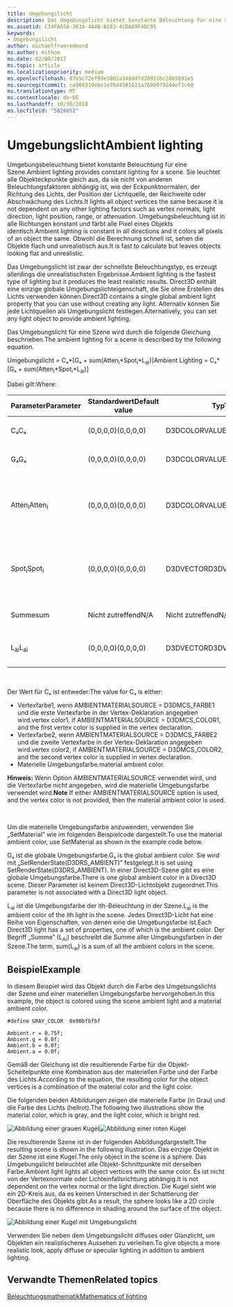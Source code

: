 ```yaml
---
title: Umgebungslicht
description: Das Umgebungslicht bietet konstante Beleuchtung für eine Szene.
ms.assetid: C34FA65A-3634-4A4B-B183-4CDA89F4DC95
keywords:
- Umgebungslicht
author: michaelfromredmond
ms.author: mithom
ms.date: 02/08/2017
ms.topic: article
ms.localizationpriority: medium
ms.openlocfilehash: 87b5c72ef99e3802a348ddfd28951bc2865891e5
ms.sourcegitcommit: ca96031debe1e76d4501621a7680079244ef1c60
ms.translationtype: MT
ms.contentlocale: de-DE
ms.lasthandoff: 10/30/2018
ms.locfileid: "5826052"
---
```

# <a name="ambient-lighting"></a><span data-ttu-id="b1957-104">Umgebungslicht</span><span class="sxs-lookup"><span data-stu-id="b1957-104">Ambient lighting</span></span>


<span data-ttu-id="b1957-105">Umgebungsbeleuchtung bietet konstante Beleuchtung für eine Szene.</span><span class="sxs-lookup"><span data-stu-id="b1957-105">Ambient lighting provides constant lighting for a scene.</span></span> <span data-ttu-id="b1957-106">Sie leuchtet alle Objekteckpunkte gleich aus, da sie nicht von anderen Beleuchtungsfaktoren abhängig ist, wie der Eckpunktnormalen, der Richtung des Lichts, der Position der Lichtquelle, der Reichweite oder Abschwächung des Lichts.</span><span class="sxs-lookup"><span data-stu-id="b1957-106">It lights all object vertices the same because it is not dependent on any other lighting factors such as vertex normals, light direction, light position, range, or attenuation.</span></span> <span data-ttu-id="b1957-107">Umgebungsbeleuchtung ist in alle Richtungen konstant und färbt alle Pixel eines Objekts identisch.</span><span class="sxs-lookup"><span data-stu-id="b1957-107">Ambient lighting is constant in all directions and it colors all pixels of an object the same.</span></span> <span data-ttu-id="b1957-108">Obwohl die Berechnung schnell ist, sehen die Objekte flach und unrealistisch aus.</span><span class="sxs-lookup"><span data-stu-id="b1957-108">It is fast to calculate but leaves objects looking flat and unrealistic.</span></span>

<span data-ttu-id="b1957-109">Das Umgebungslicht ist zwar der schnellste Beleuchtungstyp, es erzeugt allerdings die unrealistischsten Ergebnisse.</span><span class="sxs-lookup"><span data-stu-id="b1957-109">Ambient lighting is the fastest type of lighting but it produces the least realistic results.</span></span> <span data-ttu-id="b1957-110">Direct3D enthält eine einzige globale Umgebungslichteigenschaft, die Sie ohne Erstellen des Lichts verwenden können.</span><span class="sxs-lookup"><span data-stu-id="b1957-110">Direct3D contains a single global ambient light property that you can use without creating any light.</span></span> <span data-ttu-id="b1957-111">Alternativ können Sie jede Lichtquellen als Umgebungslicht festlegen.</span><span class="sxs-lookup"><span data-stu-id="b1957-111">Alternatively, you can set any light object to provide ambient lighting.</span></span>

<span data-ttu-id="b1957-112">Das Umgebungslicht für eine Szene wird durch die folgende Gleichung beschrieben.</span><span class="sxs-lookup"><span data-stu-id="b1957-112">The ambient lighting for a scene is described by the following equation.</span></span>

<span data-ttu-id="b1957-113">Umgebungslicht = Cₐ\*\[Gₐ + sum(Atten<sub>i</sub>\*Spot<sub>i</sub>\*L<sub>ai</sub>)\]</span><span class="sxs-lookup"><span data-stu-id="b1957-113">Ambient Lighting = Cₐ\*\[Gₐ + sum(Atten<sub>i</sub>\*Spot<sub>i</sub>\*L<sub>ai</sub>)\]</span></span>

<span data-ttu-id="b1957-114">Dabei gilt:</span><span class="sxs-lookup"><span data-stu-id="b1957-114">Where:</span></span>

| <span data-ttu-id="b1957-115">Parameter</span><span class="sxs-lookup"><span data-stu-id="b1957-115">Parameter</span></span>         | <span data-ttu-id="b1957-116">Standardwert</span><span class="sxs-lookup"><span data-stu-id="b1957-116">Default value</span></span> | <span data-ttu-id="b1957-117">Typ</span><span class="sxs-lookup"><span data-stu-id="b1957-117">Type</span></span>          | <span data-ttu-id="b1957-118">Beschreibung</span><span class="sxs-lookup"><span data-stu-id="b1957-118">Description</span></span>                                                                                                       |
|-------------------|---------------|---------------|-------------------------------------------------------------------------------------------------------------------|
| <span data-ttu-id="b1957-119">Cₐ</span><span class="sxs-lookup"><span data-stu-id="b1957-119">Cₐ</span></span>                | <span data-ttu-id="b1957-120">(0,0,0,0)</span><span class="sxs-lookup"><span data-stu-id="b1957-120">(0,0,0,0)</span></span>     | <span data-ttu-id="b1957-121">D3DCOLORVALUE</span><span class="sxs-lookup"><span data-stu-id="b1957-121">D3DCOLORVALUE</span></span> | <span data-ttu-id="b1957-122">Materielle Umgebungsfarbe</span><span class="sxs-lookup"><span data-stu-id="b1957-122">Material ambient color</span></span>                                                                                            |
| <span data-ttu-id="b1957-123">Gₐ</span><span class="sxs-lookup"><span data-stu-id="b1957-123">Gₐ</span></span>                | <span data-ttu-id="b1957-124">(0,0,0,0)</span><span class="sxs-lookup"><span data-stu-id="b1957-124">(0,0,0,0)</span></span>     | <span data-ttu-id="b1957-125">D3DCOLORVALUE</span><span class="sxs-lookup"><span data-stu-id="b1957-125">D3DCOLORVALUE</span></span> | <span data-ttu-id="b1957-126">Globale Umgebungsfarbe</span><span class="sxs-lookup"><span data-stu-id="b1957-126">Global ambient color</span></span>                                                                                              |
| <span data-ttu-id="b1957-127">Atten<sub>i</sub></span><span class="sxs-lookup"><span data-stu-id="b1957-127">Atten<sub>i</sub></span></span> | <span data-ttu-id="b1957-128">(0,0,0,0)</span><span class="sxs-lookup"><span data-stu-id="b1957-128">(0,0,0,0)</span></span>     | <span data-ttu-id="b1957-129">D3DCOLORVALUE</span><span class="sxs-lookup"><span data-stu-id="b1957-129">D3DCOLORVALUE</span></span> | <span data-ttu-id="b1957-130">Dämpfung der ith-Beleuchtung.</span><span class="sxs-lookup"><span data-stu-id="b1957-130">Light attenuation of the ith light.</span></span> <span data-ttu-id="b1957-131">Unter [Dämpfungs- und Spotlight-Faktor](attenuation-and-spotlight-factor.md).</span><span class="sxs-lookup"><span data-stu-id="b1957-131">See [Attenuation and spotlight factor](attenuation-and-spotlight-factor.md).</span></span> |
| <span data-ttu-id="b1957-132">Spot<sub>i</sub></span><span class="sxs-lookup"><span data-stu-id="b1957-132">Spot<sub>i</sub></span></span>  | <span data-ttu-id="b1957-133">(0,0,0,0)</span><span class="sxs-lookup"><span data-stu-id="b1957-133">(0,0,0,0)</span></span>     | <span data-ttu-id="b1957-134">D3DVECTOR</span><span class="sxs-lookup"><span data-stu-id="b1957-134">D3DVECTOR</span></span>     | <span data-ttu-id="b1957-135">Spotlight-Faktor der ith-Beleuchtung.</span><span class="sxs-lookup"><span data-stu-id="b1957-135">Spotlight factor of the ith light.</span></span> <span data-ttu-id="b1957-136">Unter [Dämpfungs- und Spotlight-Faktor](attenuation-and-spotlight-factor.md).</span><span class="sxs-lookup"><span data-stu-id="b1957-136">See [Attenuation and spotlight factor](attenuation-and-spotlight-factor.md).</span></span>  |
| <span data-ttu-id="b1957-137">Summe</span><span class="sxs-lookup"><span data-stu-id="b1957-137">sum</span></span>               | <span data-ttu-id="b1957-138">Nicht zutreffend</span><span class="sxs-lookup"><span data-stu-id="b1957-138">N/A</span></span>           | <span data-ttu-id="b1957-139">Nicht zutreffend</span><span class="sxs-lookup"><span data-stu-id="b1957-139">N/A</span></span>           | <span data-ttu-id="b1957-140">Summe des Umgebungslichts</span><span class="sxs-lookup"><span data-stu-id="b1957-140">Sum of the ambient light</span></span>                                                                                          |
| <span data-ttu-id="b1957-141">L<sub>ai</sub></span><span class="sxs-lookup"><span data-stu-id="b1957-141">L<sub>ai</sub></span></span>    | <span data-ttu-id="b1957-142">(0,0,0,0)</span><span class="sxs-lookup"><span data-stu-id="b1957-142">(0,0,0,0)</span></span>     | <span data-ttu-id="b1957-143">D3DVECTOR</span><span class="sxs-lookup"><span data-stu-id="b1957-143">D3DVECTOR</span></span>     | <span data-ttu-id="b1957-144">Helle Umgebungsfarbe der ith-Beleuchtung</span><span class="sxs-lookup"><span data-stu-id="b1957-144">Light ambient color of the ith light</span></span>                                                                              |

 

<span data-ttu-id="b1957-145">Der Wert für Cₐ ist entweder:</span><span class="sxs-lookup"><span data-stu-id="b1957-145">The value for Cₐ is either:</span></span>

-   <span data-ttu-id="b1957-146">Vertexfarbe1, wenn AMBIENTMATERIALSOURCE = D3DMCS\_FARBE1 und die erste Vertexfarbe in der Vertex-Deklaration angegeben wird.</span><span class="sxs-lookup"><span data-stu-id="b1957-146">vertex color1, if AMBIENTMATERIALSOURCE = D3DMCS\_COLOR1, and the first vertex color is supplied in the vertex declaration.</span></span>
-   <span data-ttu-id="b1957-147">Vertexfarbe2, wenn AMBIENTMATERIALSOURCE = D3DMCS\_FARBE2 und die zweite Vertexfarbe in der Vertex-Deklaration angegeben wird.</span><span class="sxs-lookup"><span data-stu-id="b1957-147">vertex color2, if AMBIENTMATERIALSOURCE = D3DMCS\_COLOR2, and the second vertex color is supplied in vertex declaration.</span></span>
-   <span data-ttu-id="b1957-148">Materielle Umgebungsfarbe.</span><span class="sxs-lookup"><span data-stu-id="b1957-148">material ambient color.</span></span>

<span data-ttu-id="b1957-149">**Hinweis:**  Wenn Option AMBIENTMATERIALSOURCE verwendet wird, und die Vertexfarbe nicht angegeben, wird die materielle Umgebungsfarbe verwendet wird.</span><span class="sxs-lookup"><span data-stu-id="b1957-149">**Note** If either AMBIENTMATERIALSOURCE option is used, and the vertex color is not provided, then the material ambient color is used.</span></span>

 

<span data-ttu-id="b1957-150">Um die materielle Umgebungsfarbe anzuwenden, verwenden Sie „SetMaterial” wie im folgenden Beispielcode dargestellt.</span><span class="sxs-lookup"><span data-stu-id="b1957-150">To use the material ambient color, use SetMaterial as shown in the example code below.</span></span>

<span data-ttu-id="b1957-151">Gₐ ist die globale Umgebungsfarbe.</span><span class="sxs-lookup"><span data-stu-id="b1957-151">Gₐ is the global ambient color.</span></span> <span data-ttu-id="b1957-152">Sie wird mit „SetRenderState(D3DRS\_AMBIENT)” festgelegt.</span><span class="sxs-lookup"><span data-stu-id="b1957-152">It is set using SetRenderState(D3DRS\_AMBIENT).</span></span> <span data-ttu-id="b1957-153">In einer Direct3D-Szene gibt es eine globale Umgebungsfarbe.</span><span class="sxs-lookup"><span data-stu-id="b1957-153">There is one global ambient color in a Direct3D scene.</span></span> <span data-ttu-id="b1957-154">Dieser Parameter ist keinem Direct3D-Lichtobjekt zugeordnet.</span><span class="sxs-lookup"><span data-stu-id="b1957-154">This parameter is not associated with a Direct3D light object.</span></span>

<span data-ttu-id="b1957-155">L<sub>ai</sub> ist die Umgebungsfarbe der ith-Beleuchtung in der Szene.</span><span class="sxs-lookup"><span data-stu-id="b1957-155">L<sub>ai</sub> is the ambient color of the ith light in the scene.</span></span> <span data-ttu-id="b1957-156">Jedes Direct3D-Licht hat eine Reihe von Eigenschaften, von denen eine die Umgebungsfarbe ist.</span><span class="sxs-lookup"><span data-stu-id="b1957-156">Each Direct3D light has a set of properties, one of which is the ambient color.</span></span> <span data-ttu-id="b1957-157">Der Begriff „Summe” (L<sub>Ai</sub>) beschreibt die Summe aller Umgebungsfarben in der Szene.</span><span class="sxs-lookup"><span data-stu-id="b1957-157">The term, sum(L<sub>ai</sub>) is a sum of all the ambient colors in the scene.</span></span>

## <a name="span-idexamplespanspan-idexamplespanspan-idexamplespanexample"></a><span data-ttu-id="b1957-158"><span id="Example"></span><span id="example"></span><span id="EXAMPLE"></span>Beispiel</span><span class="sxs-lookup"><span data-stu-id="b1957-158"><span id="Example"></span><span id="example"></span><span id="EXAMPLE"></span>Example</span></span>


<span data-ttu-id="b1957-159">In diesem Beispiel wird das Objekt durch die Farbe des Umgebungslichts der Szene und einer materiellen Umgebungsfarbe hervorgehoben.</span><span class="sxs-lookup"><span data-stu-id="b1957-159">In this example, the object is colored using the scene ambient light and a material ambient color.</span></span>

```
#define GRAY_COLOR  0x00bfbfbf

Ambient.r = 0.75f;
Ambient.g = 0.0f;
Ambient.b = 0.0f;
Ambient.a = 0.0f;
```

<span data-ttu-id="b1957-160">Gemäß der Gleichung ist die resultierende Farbe für die Objekt-Scheitelpunkte eine Kombination aus der materiellen Farbe und der Farbe des Lichts.</span><span class="sxs-lookup"><span data-stu-id="b1957-160">According to the equation, the resulting color for the object vertices is a combination of the material color and the light color.</span></span>

<span data-ttu-id="b1957-161">Die folgenden beiden Abbildungen zeigen die materielle Farbe (in Grau) und die Farbe des Lichts (hellrot).</span><span class="sxs-lookup"><span data-stu-id="b1957-161">The following two illustrations show the material color, which is gray, and the light color, which is bright red.</span></span>

![Abbildung einer grauen Kugel](images/amb1.jpg)![Abbildung einer roten Kugel](images/lightred.jpg)

<span data-ttu-id="b1957-164">Die resultierende Szene ist in der folgenden Abbildungdargestellt.</span><span class="sxs-lookup"><span data-stu-id="b1957-164">The resulting scene is shown in the following illustration.</span></span> <span data-ttu-id="b1957-165">Das einzige Objekt in der Szene ist eine Kugel.</span><span class="sxs-lookup"><span data-stu-id="b1957-165">The only object in the scene is a sphere.</span></span> <span data-ttu-id="b1957-166">Das Umgebungslicht beleuchtet alle Objekt-Schnittpunkte mit derselben Farbe.</span><span class="sxs-lookup"><span data-stu-id="b1957-166">Ambient light lights all object vertices with the same color.</span></span> <span data-ttu-id="b1957-167">Es ist nicht von der Vertexnormale oder Lichteinfallsrichtung abhängig.</span><span class="sxs-lookup"><span data-stu-id="b1957-167">It is not dependent on the vertex normal or the light direction.</span></span> <span data-ttu-id="b1957-168">Die Kugel sieht wie ein 2D-Kreis aus, da es keinen Unterschied in der Schattierung der Oberfläche des Objekts gibt.</span><span class="sxs-lookup"><span data-stu-id="b1957-168">As a result, the sphere looks like a 2D circle because there is no difference in shading around the surface of the object.</span></span>

![Abbildung einer Kugel mit Umgebungslicht](images/lighta.jpg)

<span data-ttu-id="b1957-170">Verwenden Sie neben dem Umgebungslicht diffuses oder Glanzlicht, um Objekten ein realistischeres Aussehen zu verleihen.</span><span class="sxs-lookup"><span data-stu-id="b1957-170">To give objects a more realistic look, apply diffuse or specular lighting in addition to ambient lighting.</span></span>

## <a name="span-idrelated-topicsspanrelated-topics"></a><span data-ttu-id="b1957-171"><span id="related-topics"></span>Verwandte Themen</span><span class="sxs-lookup"><span data-stu-id="b1957-171"><span id="related-topics"></span>Related topics</span></span>


[<span data-ttu-id="b1957-172">Beleuchtungsmathematik</span><span class="sxs-lookup"><span data-stu-id="b1957-172">Mathematics of lighting</span></span>](mathematics-of-lighting.md)

 

 




